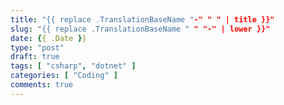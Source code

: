 ```yaml
---
title: "{{ replace .TranslationBaseName "-" " " | title }}"
slug: "{{ replace .TranslationBaseName " " "-" | lower }}"
date: {{ .Date }}
type: "post"
draft: true
tags: [ "csharp", "dotnet" ]
categories: [ "Coding" ]
comments: true
---
```

